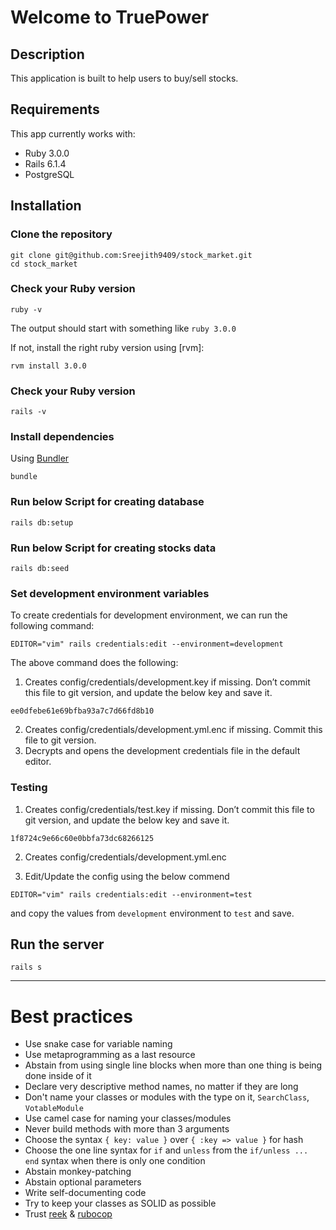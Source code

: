# Welcome to TruePower

## Description

This application is built to help users to buy/sell stocks.

## Requirements

This app currently works with:

* Ruby 3.0.0
* Rails 6.1.4
* PostgreSQL

## Installation

### Clone the repository

```shell
git clone git@github.com:Sreejith9409/stock_market.git
cd stock_market
```

### Check your Ruby version

```shell
ruby -v
```

The output should start with something like `ruby 3.0.0`

If not, install the right ruby version using [rvm]:

```shell
rvm install 3.0.0
```

### Check your Ruby version

```shell
rails -v
```

### Install dependencies

Using [Bundler](https://github.com/bundler/bundler)

```shell
bundle
```

### Run below Script for creating database

```shell
rails db:setup
```

### Run below Script for creating stocks data

```shell
rails db:seed
```

### Set development environment variables

To create credentials for development environment, we can run the following command:

```shell
EDITOR="vim" rails credentials:edit --environment=development
```

The above command does the following:
1. Creates config/credentials/development.key if missing. Don’t commit this file to git version, and update the below key and save it.

```shell
ee0dfebe61e69bfba93a7c7d66fd8b10
```

2. Creates config/credentials/development.yml.enc if missing. Commit this file to git version.
3. Decrypts and opens the development credentials file in the default editor.

### Testing
1. Creates config/credentials/test.key if missing. Don’t commit this file to git version, and update the below key and save it.
```shell
1f8724c9e66c60e0bbfa73dc68266125
```
2. Creates config/credentials/development.yml.enc

3. Edit/Update the config using the below commend
```shell
EDITOR="vim" rails credentials:edit --environment=test
```

and copy the values from `development` environment to `test` and save.

## Run the server

```shell
rails s
```

-----
# Best practices

* Use snake case for variable naming
* Use metaprogramming as a last resource
* Abstain from using single line blocks when more than one thing is being done inside of it
* Declare very descriptive method names, no matter if they are long
* Don't name your classes or modules with the type on it, `SearchClass`, `VotableModule`
* Use camel case for naming your classes/modules
* Never build methods with more than 3 arguments
* Choose the syntax `{ key: value }` over `{ :key => value }` for hash
* Choose the one line syntax for `if` and `unless` from the `if/unless ... end` syntax when there is only one condition
* Abstain monkey-patching
* Abstain optional parameters
* Write self-documenting code
* Try to keep your classes as SOLID as possible
* Trust [reek](https://github.com/troessner/reek) & [rubocop](https://github.com/bbatsov/rubocop)